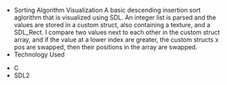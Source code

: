 * Sorting Algorithm Visualization
A basic descending insertion sort aglorithm that is visualized using SDL. An integer list is parsed and the values are stored in a custom struct, also containing a texture, and a SDL_Rect. I compare two values next to each other in the custom struct array, and if the value at a lower index are greater, the custom structs x pos are swapped, then their positions in the array are swapped. 
* Technology Used
- C
- SDL2
